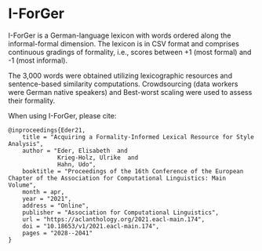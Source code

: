 # I-ForGer

I-ForGer is a German-language lexicon with words ordered along the informal-formal dimension. The lexicon is in CSV format and comprises continuous gradings of formality, i.e., scores between +1 (most formal) and -1 (most informal).

The 3,000 words were obtained utilizing lexicographic resources and sentence-based similarity computations. Crowdsourcing (data workers were German native speakers) and Best-worst scaling were used to assess their formality.

When using I-ForGer, please cite:

```
@inproceedings{Eder21,
    title = "Acquiring a Formality-Informed Lexical Resource for Style Analysis",
    author = "Eder, Elisabeth  and
      	      Krieg-Holz, Ulrike  and
      	      Hahn, Udo",
    booktitle = "Proceedings of the 16th Conference of the European Chapter of the Association for Computational Linguistics: Main Volume",
    month = apr,
    year = "2021",
    address = "Online",
    publisher = "Association for Computational Linguistics",
    url = "https://aclanthology.org/2021.eacl-main.174",
    doi = "10.18653/v1/2021.eacl-main.174",
    pages = "2028--2041"
}
```
